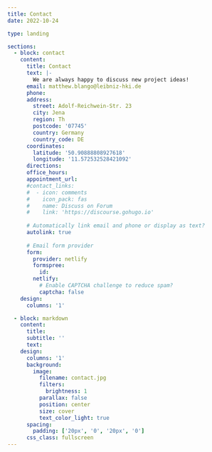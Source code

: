 ```yaml
---
title: Contact
date: 2022-10-24

type: landing

sections:
  - block: contact
    content:
      title: Contact
      text: |-
        We are always happy to discuss new project ideas!
      email: matthew.blango@leibniz-hki.de
      phone: 
      address:
        street: Adolf-Reichwein-Str. 23
        city: Jena
        region: Th
        postcode: '07745'
        country: Germany
        country_code: DE
      coordinates:
        latitude: '50.90888808927618'
        longitude: '11.572532528421092'
      directions: 
      office_hours:
      appointment_url: 
      #contact_links:
      #  - icon: comments
      #    icon_pack: fas
      #    name: Discuss on Forum
      #    link: 'https://discourse.gohugo.io'
    
      # Automatically link email and phone or display as text?
      autolink: true
    
      # Email form provider
      form:
        provider: netlify
        formspree:
          id:
        netlify:
          # Enable CAPTCHA challenge to reduce spam?
          captcha: false
    design:
      columns: '1'

  - block: markdown
    content:
      title:
      subtitle: ''
      text:
    design:
      columns: '1'
      background:
        image: 
          filename: contact.jpg
          filters:
            brightness: 1
          parallax: false
          position: center
          size: cover
          text_color_light: true
      spacing:
        padding: ['20px', '0', '20px', '0']
      css_class: fullscreen
---
```

